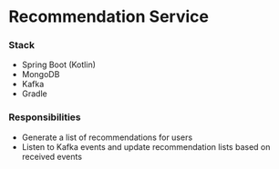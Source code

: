 # Recommendation Service

### Stack
* Spring Boot (Kotlin)
* MongoDB
* Kafka
* Gradle

### Responsibilities
* Generate a list of recommendations for users 
* Listen to Kafka events and update recommendation lists based on received events
